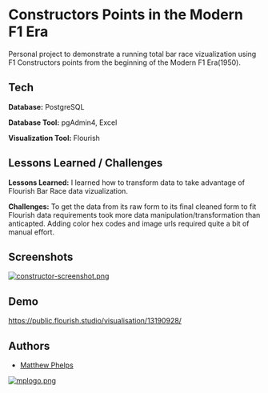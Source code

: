 
# Constructors Points in the Modern F1 Era

Personal project to demonstrate a running total bar race vizualization using F1 Constructors points from the beginning of the Modern F1 Era(1950).


## Tech

**Database:** PostgreSQL

**Database Tool:** pgAdmin4, Excel

**Visualization Tool:** Flourish


## Lessons Learned / Challenges

**Lessons Learned:**
I learned how to transform data to take advantage of Flourish Bar Race data vizualization. 

**Challenges:**
To get the data from its raw form to its final cleaned form to fit Flourish data requirements took more data manipulation/transformation than anticapted. Adding color hex codes and image urls required quite a bit of manual effort.

## Screenshots

[![constructor-screenshot.png](https://i.postimg.cc/kM1kbFmm/constructor-screenshot.png)](https://postimg.cc/HjMZGMnZ)


## Demo

https://public.flourish.studio/visualisation/13190928/


## Authors

- [Matthew Phelps](https://github.com/mattphelps85data)


[![mplogo.png](https://i.postimg.cc/SxbSDJ6p/mplogo.png)](https://postimg.cc/LnvFs4Qy)

